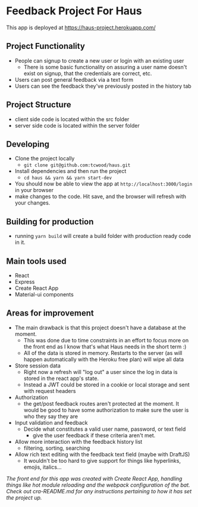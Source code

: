 # Feedback Project For Haus

This app is deployed at https://haus-project.herokuapp.com/

## Project Functionality

- People can signup to create a new user or login with an existing user
  - There is some basic functionality on assuring a user name doesn't exist on signup, that the credentials are correct, etc.
- Users can post general feedback via a text form
- Users can see the feedback they've previously posted in the history tab

## Project Structure

- client side code is located within the src folder
- server side code is located within the server folder

## Developing

- Clone the project locally
  - `git clone git@github.com:tcwood/haus.git`
- Install dependencies and then run the project
  - `cd haus && yarn && yarn start-dev`
- You should now be able to view the app at `http://localhost:3000/login` in your browser
- make changes to the code. Hit save, and the browser will refresh with your changes.

## Building for production

- running `yarn build` will create a build folder with production ready code in it.

## Main tools used

- React
- Express
- Create React App
- Material-ui components

## Areas for improvement

- The main drawback is that this project doesn't have a database at the moment.
  - This was done due to time constraints in an effort to focus more on the front end as I know that's what Haus needs in the short term :)
  - All of the data is stored in memory. Restarts to the server (as will happen automatically with the Heroku free plan) will wipe all data
- Store session data
  - Right now a refresh will "log out" a user since the log in data is stored in the react app's state.
  - Instead a JWT could be stored in a cookie or local storage and sent with request headers
- Authorization
  - the get/post feedback routes aren't protected at the moment. It would be good to have some authorization to make sure the user is who they say they are
- Input validation and feedback
  - Decide what constitutes a valid user name, password, or text field
    - give the user feedback if these criteria aren't met.
- Allow more interaction with the feedback history list
  - filtering, sorting, searching
- Allow rich text editing with the feedback text field (maybe with DraftJS)
  - It wouldn't be too hard to give support for things like hyperlinks, emojis, italics...

_The front end for this app was created with Create React App, handling things like hot module reloading and the webpack configuration of the bat. Check out cra-README.md for any instructions pertaining to how it has set the project up._
